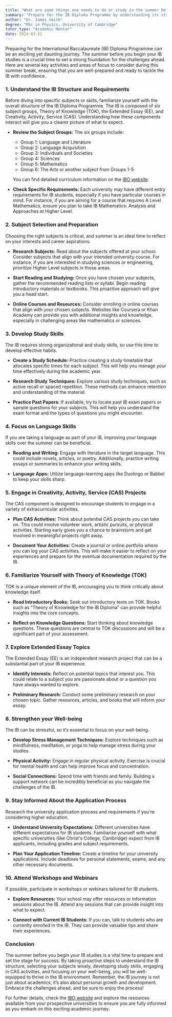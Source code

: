 ```yaml
---
title: "What are some things one needs to do or study in the summer before an IB (international baccalaureate)?"
summary: "Prepare for the IB Diploma Programme by understanding its structure, studying core subjects, and developing essential skills during summer break."
author: "Dr. James Smith"
degree: "MSc in Physics, University of Cambridge"
tutor_type: "Academic Mentor"
date: 2024-03-31
---
```


Preparing for the International Baccalaureate (IB) Diploma Programme can be an exciting yet daunting journey. The summer before you begin your IB studies is a crucial time to set a strong foundation for the challenges ahead. Here are several key activities and areas of focus to consider during this summer break, ensuring that you are well-prepared and ready to tackle the IB with confidence.

### 1. **Understand the IB Structure and Requirements**

Before diving into specific subjects or skills, familiarize yourself with the overall structure of the IB Diploma Programme. The IB is composed of six subject groups, Theory of Knowledge (TOK), the Extended Essay (EE), and Creativity, Activity, Service (CAS). Understanding how these components interact will give you a clearer picture of what to expect.

- **Review the Subject Groups:** The six groups include:
  - Group 1: Language and Literature
  - Group 2: Language Acquisition
  - Group 3: Individuals and Societies
  - Group 4: Sciences
  - Group 5: Mathematics
  - Group 6: The Arts or another subject from Groups 1-5
  
  You can find detailed curriculum information on the [IBO website](https://www.ibo.org/programmes/diploma-programme/curriculum/).

- **Check Specific Requirements:** Each university may have different entry requirements for IB students, especially if you have particular courses in mind. For instance, if you are aiming for a course that requires A Level Mathematics, ensure you plan to take IB Mathematics: Analysis and Approaches at Higher Level. 

### 2. **Subject Selection and Preparation**

Choosing the right subjects is critical, and summer is an ideal time to reflect on your interests and career aspirations.

- **Research Subjects:** Read about the subjects offered at your school. Consider subjects that align with your intended university course. For instance, if you are interested in studying sciences or engineering, prioritize Higher Level subjects in those areas. 

- **Start Reading and Studying:** Once you have chosen your subjects, gather the recommended reading lists or syllabi. Begin reading introductory materials or textbooks. This proactive approach will give you a head start. 

- **Online Courses and Resources:** Consider enrolling in online courses that align with your chosen subjects. Websites like Coursera or Khan Academy can provide you with additional insights and knowledge, especially in challenging areas like mathematics or sciences.

### 3. **Develop Study Skills**

The IB requires strong organizational and study skills, so use this time to develop effective habits.

- **Create a Study Schedule:** Practice creating a study timetable that allocates specific times for each subject. This will help you manage your time effectively during the academic year. 

- **Research Study Techniques:** Explore various study techniques, such as active recall or spaced repetition. These methods can enhance retention and understanding of the material.

- **Practice Past Papers:** If available, try to locate past IB exam papers or sample questions for your subjects. This will help you understand the exam format and the types of questions you might encounter.

### 4. **Focus on Language Skills**

If you are taking a language as part of your IB, improving your language skills over the summer can be beneficial.

- **Reading and Writing:** Engage with literature in the target language. This could include novels, articles, or poetry. Additionally, practice writing essays or summaries to enhance your writing skills.

- **Language Apps:** Utilize language-learning apps like Duolingo or Babbel to keep your skills sharp. 

### 5. **Engage in Creativity, Activity, Service (CAS) Projects**

The CAS component is designed to encourage students to engage in a variety of extracurricular activities.

- **Plan CAS Activities:** Think about potential CAS projects you can take on. This could involve volunteer work, artistic pursuits, or physical activities. Starting early gives you a chance to brainstorm and get involved in meaningful projects right away.

- **Document Your Activities:** Create a journal or online portfolio where you can log your CAS activities. This will make it easier to reflect on your experiences and prepare for the eventual documentation required by the IB.

### 6. **Familiarize Yourself with Theory of Knowledge (TOK)**

TOK is a unique element of the IB, encouraging you to think critically about knowledge itself.

- **Read Introductory Books:** Seek out introductory texts on TOK. Books such as “Theory of Knowledge for the IB Diploma” can provide helpful insights into the core concepts.

- **Reflect on Knowledge Questions:** Start thinking about knowledge questions. These questions are central to TOK discussions and will be a significant part of your assessment.

### 7. **Explore Extended Essay Topics**

The Extended Essay (EE) is an independent research project that can be a substantial part of your IB experience.

- **Identify Interests:** Reflect on potential topics that interest you. This could relate to a subject you are passionate about or a question you have always wanted to explore.

- **Preliminary Research:** Conduct some preliminary research on your chosen topic. Gather resources, articles, and books that will inform your essay.

### 8. **Strengthen your Well-being**

The IB can be stressful, so it’s essential to focus on your well-being.

- **Develop Stress Management Techniques:** Explore techniques such as mindfulness, meditation, or yoga to help manage stress during your studies.

- **Physical Activity:** Engage in regular physical activity. Exercise is crucial for mental health and can help improve focus and concentration.

- **Social Connections:** Spend time with friends and family. Building a support network can be incredibly beneficial as you navigate the challenges of the IB.

### 9. **Stay Informed About the Application Process**

Research the university application process and requirements if you're considering higher education.

- **Understand University Expectations:** Different universities have different expectations for IB students. Familiarize yourself with what specific universities (like Christ's College, Cambridge) expect from IB applicants, including grades and subject requirements.

- **Plan Your Application Timeline:** Create a timeline for your university applications. Include deadlines for personal statements, exams, and any other necessary documents.

### 10. **Attend Workshops and Webinars**

If possible, participate in workshops or webinars tailored for IB students.

- **Explore Resources:** Your school may offer resources or information sessions about the IB. Attend any sessions that can provide insight into what to expect.

- **Connect with Current IB Students:** If you can, talk to students who are currently enrolled in the IB. They can provide valuable tips and share their experiences.

### Conclusion

The summer before you begin your IB studies is a vital time to prepare and set the stage for success. By taking proactive steps to understand the IB structure, selecting your subjects wisely, developing study skills, engaging in CAS activities, and focusing on your well-being, you will be well-equipped to thrive in the IB environment. Remember, the IB journey is not just about academics; it’s also about personal growth and development. Embrace the challenges ahead, and be sure to enjoy the process!

For further details, check the [IBO website](https://www.ibo.org/programmes/diploma-programme/) and explore the resources available from your prospective universities to ensure you are fully informed as you embark on this exciting academic journey.
    